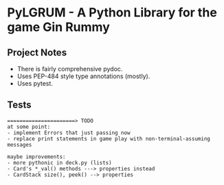 # PyLGRUM - A Python Library for the game Gin Rummy

## Project Notes

* There is fairly comprehensive pydoc.
* Uses PEP-484 style type annotations (mostly).
* Uses pytest.

## Tests

```text
======================> TODO
at some point:
- implement Errors that just passing now
- replace print statements in game play with non-terminal-assuming messages

maybe improvements:
- more pythonic in deck.py (lists)
- Card's *_val() methods ---> properties instead
- CardStack size(), peek() --> properties

```
